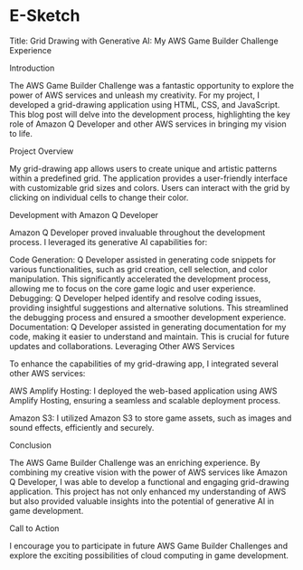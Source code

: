 # E-Sketch
Title: Grid Drawing with Generative AI: My AWS Game Builder Challenge Experience

Introduction

The AWS Game Builder Challenge was a fantastic opportunity to explore the power of AWS services and unleash my creativity. For my project, I developed a grid-drawing application using HTML, CSS, and JavaScript. This blog post will delve into the development process, highlighting the key role of Amazon Q Developer and other AWS services in bringing my vision to life.

Project Overview

My grid-drawing app allows users to create unique and artistic patterns within a predefined grid. The application provides a user-friendly interface with customizable grid sizes and colors. Users can interact with the grid by clicking on individual cells to change their color.



Development with Amazon Q Developer

Amazon Q Developer proved invaluable throughout the development process. I leveraged its generative AI capabilities for:

Code Generation: Q Developer assisted in generating code snippets for various functionalities, such as grid creation, cell selection, and color manipulation. This significantly accelerated the development process, allowing me to focus on the core game logic and user experience.
Debugging: Q Developer helped identify and resolve coding issues, providing insightful suggestions and alternative solutions. This streamlined the debugging process and ensured a smoother development experience.
Documentation: Q Developer assisted in generating documentation for my code, making it easier to understand and maintain. This is crucial for future updates and collaborations.
Leveraging Other AWS Services

To enhance the capabilities of my grid-drawing app, I integrated several other AWS services:


AWS Amplify Hosting: I deployed the web-based application using AWS Amplify Hosting, ensuring a seamless and scalable deployment process.

Amazon S3: I utilized Amazon S3 to store game assets, such as images and sound effects, efficiently and securely.


Conclusion

The AWS Game Builder Challenge was an enriching experience. By combining my creative vision with the power of AWS services like Amazon Q Developer, I was able to develop a functional and engaging grid-drawing application. This project has not only enhanced my understanding of AWS but also provided valuable insights into the potential of generative AI in game development.

Call to Action

I encourage you to participate in future AWS Game Builder Challenges and explore the exciting possibilities of cloud computing in game development.












